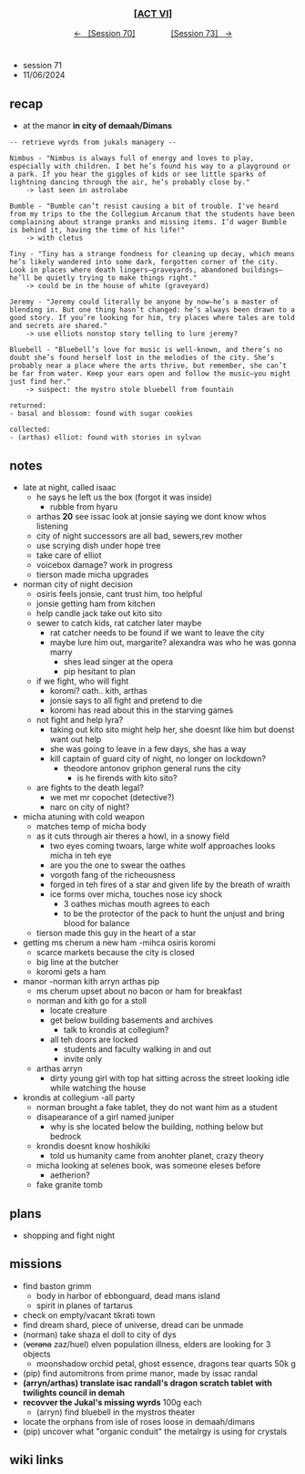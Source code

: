 
<div align="center">
  <h3 align="center"><a href="https://github.com/h-griffin/dnd-notes/blob/main/grimmhaus/act-VI" >[ACT VI]</a></h3>
  <p align="center">
    <a href="https://github.com/h-griffin/dnd-notes/blob/main/grimmhaus/act-VI/24-10-30.md" >&larr; &nbsp; [Session 70]</a>
    &nbsp;&nbsp;&nbsp;&nbsp;&nbsp;&nbsp;&nbsp;&nbsp;&nbsp;&nbsp;&nbsp;&nbsp;&nbsp;&nbsp;
    <a href="https://github.com/h-griffin/dnd-notes/blob/main/grimmhaus/act-VI/24-12-04.md" >[Session 73] &nbsp; &rarr;</a>
  </p>
</div>

#
- session 71
- 11/06/2024

## recap
- at the manor **in city of demaah/Dimans**

```text
-- retrieve wyrds from jukals managery --

Nimbus - "Nimbus is always full of energy and loves to play, especially with children. I bet he’s found his way to a playground or a park. If you hear the giggles of kids or see little sparks of lightning dancing through the air, he’s probably close by." 
    -> last seen in astrolabe

Bumble - "Bumble can’t resist causing a bit of trouble. I've heard from my trips to the the Collegium Arcanum that the students have been complaining about strange pranks and missing items. I’d wager Bumble is behind it, having the time of his life!"
    -> with cletus

Tiny - "Tiny has a strange fondness for cleaning up decay, which means he’s likely wandered into some dark, forgotten corner of the city. Look in places where death lingers—graveyards, abandoned buildings—he’ll be quietly trying to make things right."
    -> could be in the house of white (graveyard)

Jeremy - "Jeremy could literally be anyone by now—he’s a master of blending in. But one thing hasn’t changed: he’s always been drawn to a good story. If you’re looking for him, try places where tales are told and secrets are shared."
    -> use elliots nonstop story telling to lure jeremy?

Bluebell - "Bluebell’s love for music is well-known, and there’s no doubt she’s found herself lost in the melodies of the city. She’s probably near a place where the arts thrive, but remember, she can’t be far from water. Keep your ears open and follow the music—you might just find her."
    -> suspect: the mystro stole bluebell from fountain

returned:
- basal and blossom: found with sugar cookies

collected: 
- (arthas) elliot: found with stories in sylvan  

```

## notes
- late at night, called isaac
    - he says he left us the box (forgot it was inside)
        - rubble from hyaru
    - arthas **20** see issac look at jonsie saying we dont know whos listening
    - city of night successors are all bad, sewers,rev mother
    - use scrying dish under hope tree
    - take care of elliot
    - voicebox damage? work in progress
    - tierson made micha upgrades
- norman city of night decision
    - osiris feels jonsie, cant trust him, too helpful
    - jonsie getting ham from kitchen
    - help candle jack take out kito sito
    - sewer to catch kids, rat catcher later maybe
        - rat catcher needs to be found if we want to leave the city
        - maybe lure him out, margarite? alexandra was who he was gonna marry
            - shes lead singer at the opera
            - pip hesitant to plan
    - if we fight, who will fight
        - koromi? oath.. kith, arthas
        - jonsie says to all fight and pretend to die
        - koromi has read about this in the starving games
    - not fight and help lyra?
        - taking out kito sito might help her, she doesnt like him but doenst want out help
        - she was going to leave in a few days, she has a way
        - kill captain of guard city of night, no longer on lockdown?
            - theodore antonov griphon general runs the city
                - is he firends with kito sito?
    - are fights to the death legal?
        - we met mr copochet (detective?)
        - narc on city of night?
- micha atuning with cold weapon
    - matches temp of micha body
    - as it cuts through air theres a howl, in a snowy field
        - two eyes coming twoars, large white wolf approaches looks micha in teh eye
        - are you the one to swear the oathes
        - vorgoth fang of the richeousness
        - forged in teh fires of a star and given life by the breath of wraith
        - ice forms over micha, touches nose icy shock
            - 3 oathes michas mouth agrees to each
            - to be the protector of the pack to hunt the unjust and bring blood for balance
    - tierson made this guy in the heart of a star
- getting ms cherum a new ham -mihca osiris koromi
    - scarce markets because the city is closed
    - big line at the butcher
    - koromi gets a ham
- manor -norman kith arryn arthas pip
    - ms cherum upset about no bacon or ham for breakfast
    - norman and kith go for a stoll
        - locate creature
        - get below building basements and archives
            - talk to krondis at collegium?
        - all teh doors are locked
            - students and faculty walking in and out
            - invite only
    - arthas arryn
        - dirty young girl with top hat sitting across the street looking idle while watching the house
- krondis at collegium -all party
    - norman brought a fake tablet, they do not want him as a student
    - disapearance of a girl named juniper
        - why is she located below the building, nothing below but bedrock
    - krondis doesnt know hoshikiki
        - told us humanity came from anohter planet, crazy theory
    - micha looking at selenes book, was someone eleses before
        - aetherion?
    - fake granite tomb

## plans
- shopping and fight night

## missions
- find baston grimm
    - body in harbor of ebbonguard, dead mans island
    - spirit in planes of tartarus
- check on empty/vacant tikrati town
- find dream shard, piece of universe, dread can be unmade
- (norman) take shaza el doll to city of dys
- (~~verana~~ zaz/huel) elven population illness, elders are looking for 3 objects
    - moonshadow orchid petal, ghost essence, dragons tear quarts 50k g
- (pip) find automitrons from prime manor, made by issac randal
- **(arryn/arthas) translate isac randall's dragon scratch tablet with twilights council in demah**
- **recovver the Jukal's missing wyrds** 100g each
    - (arryn) find bluebell in the mystros theater
- locate the orphans from isle of roses loose in demaah/dimans
- (pip) uncover what "organic conduit" the metalrgy is using for crystals

## wiki links
